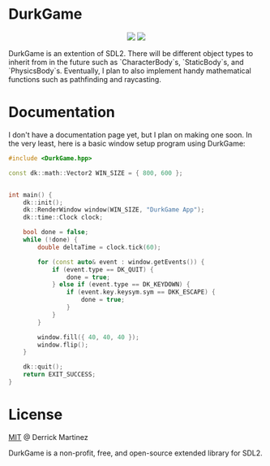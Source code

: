 # DurkGame
<p align="center">
  <img src="https://img.shields.io/badge/license-MIT-blue.svg">
  <a href="https://app.codacy.com/gh/durkisneer1/DurkGame/dashboard?utm_source=gh&utm_medium=referral&utm_content=&utm_campaign=Badge_grade"><img src="https://app.codacy.com/project/badge/Grade/17028e01d32f4441be4bd5e37edb94ce"/></a>
</p>
DurkGame is an extention of SDL2. There will be different object types to inherit from in the future such as `CharacterBody`s, `StaticBody`s, and `PhysicsBody`s. Eventually, I plan to also implement handy mathematical functions such as pathfinding and raycasting.

# Documentation
I don't have a documentation page yet, but I plan on making one soon.
In the very least, here is a basic window setup program using DurkGame:
```c++
#include <DurkGame.hpp>

const dk::math::Vector2 WIN_SIZE = { 800, 600 };


int main() {
    dk::init();
    dk::RenderWindow window(WIN_SIZE, "DurkGame App");
    dk::time::Clock clock;

    bool done = false;
    while (!done) {
        double deltaTime = clock.tick(60);

        for (const auto& event : window.getEvents()) {
            if (event.type == DK_QUIT) {
                done = true;
            } else if (event.type == DK_KEYDOWN) {
                if (event.key.keysym.sym == DKK_ESCAPE) {
                    done = true;
                }
            }
        }

        window.fill({ 40, 40, 40 });
        window.flip();
    }

    dk::quit();
    return EXIT_SUCCESS;
}
```

# License
[MIT](LICENSE) @ Derrick Martinez

DurkGame is a non-profit, free, and open-source extended library for SDL2.
